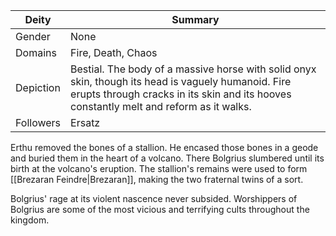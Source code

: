 Deity | Summary
-- | --
Gender | None
Domains | Fire, Death, Chaos
Depiction‎  | Bestial. The body of a massive horse with solid onyx skin, though its head is vaguely humanoid. Fire erupts through cracks in its skin and its hooves constantly melt and reform as it walks.
Followers | Ersatz

Erthu removed the bones of a stallion. He encased those bones in a geode and buried them in the heart of a volcano. There Bolgrius slumbered until its birth at the volcano's eruption. The stallion's remains were used to form [[Brezaran Feindre|Brezaran]], making the two fraternal twins of a sort. 

Bolgrius' rage at its violent nascence never subsided. Worshippers of Bolgrius are some of the most vicious and terrifying cults throughout the kingdom.